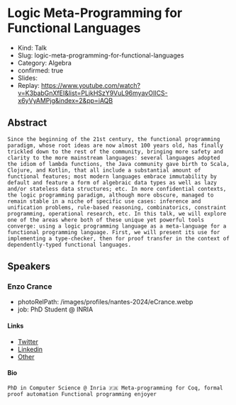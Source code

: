 # Logic Meta-Programming for Functional Languages

- Kind: Talk
- Slug: logic-meta-programming-for-functional-languages
- Category: Algebra
- confirmed: true
- Slides:
- Replay: https://www.youtube.com/watch?v=K3babGnXfEI&list=PLjkHSzY9VuL96myavOIICS-x6yVyAMPjg&index=2&pp=iAQB

## Abstract

```
Since the beginning of the 21st century, the functional programming paradigm, whose root ideas are now almost 100 years old, has finally trickled down to the rest of the community, bringing more safety and clarity to the more mainstream languages: several languages adopted the idiom of lambda functions, the Java community gave birth to Scala, Clojure, and Kotlin, that all include a substantial amount of functional features; most modern languages embrace immutability by default and feature a form of algebraic data types as well as lazy and/or stateless data structures; etc. In more confidential contexts, the logic programming paradigm, although more obscure, managed to remain stable in a niche of specific use cases: inference and unification problems, rule-based reasoning, combinatorics, constraint programming, operational research, etc. In this talk, we will explore one of the areas where both of these unique yet powerful tools converge: using a logic programming language as a meta-language for a functional programming language. First, we will present its use for implementing a type-checker, then for proof transfer in the context of dependently-typed functional languages.
```

## Speakers

### Enzo Crance

- photoRelPath: /images/profiles/nantes-2024/eCrance.webp
- job: PhD Student @ INRIA

#### Links

- [Twitter](https://twitter.com/cranceltik)
- [Linkedin](https://www.linkedin.com/in/enzo-crance-099628b9)
- [Other](https://ecrance.net)

#### Bio

```
PhD in Computer Science @ Inria 🇫🇷 Meta-programming for Coq, formal proof automation Functional programming enjoyer
```
